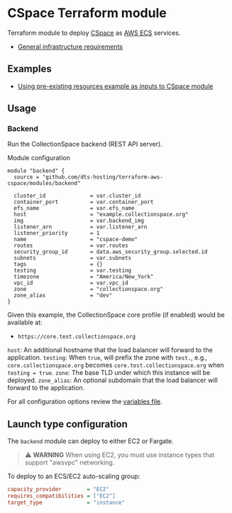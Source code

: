 # CSpace Terraform module

Terraform module to deploy [CSpace](https://cspace.lyrasis.org/) as [AWS ECS](https://aws.amazon.com/ecs/) services.

- [General infrastructure requirements](REQS.md)

## Examples

- [Using pre-existing resources example as inputs to CSpace module](examples/services)

## Usage

### Backend

Run the CollectionSpace backend (REST API server).

Module configuration

```hcl
module "backend" {
  source = "github.com/dts-hosting/terraform-aws-cspace/modules/backend"

  cluster_id              = var.cluster_id
  container_port          = var.container_port
  efs_name                = var.efs_name
  host                    = "example.collectionspace.org"
  img                     = var.backend_img
  listener_arn            = var.listener_arn
  listener_priority       = 1
  name                    = "cspace-demo"
  routes                  = var.routes
  security_group_id       = data.aws_security_group.selected.id
  subnets                 = var.subnets
  tags                    = {}
  testing                 = var.testing
  timezone                = "America/New_York"
  vpc_id                  = var.vpc_id
  zone                    = "collectionspace.org"
  zone_alias              = "dev"
}

```

Given this example, the CollectionSpace core profile (if enabled) would be available at:

- `https://core.test.collectionspace.org`

`host`: An additional hostname that the load balancer will forward to the application.
`testing`: When `true`, will prefix the zone with `test.`, e.g., `core.collectionspace.org` becomes `core.test.collectionspace.org` when `testing = true`.
`zone`: The base TLD under which this instance will be deployed.
`zone_alias`: An optional subdomain that the load balancer will forward to the application.

For all configuration options review the [variables file](modules/backend/variables.tf).

## Launch type configuration

The `backend` module can deploy to either EC2 or Fargate.

> ⚠️ **WARNING** When using EC2, you must use instance types that support "awsvpc" networking.

To deploy to an ECS/EC2 auto-scaling group:

```ini
capacity_provider        = "EC2"
requires_compatibilities = ["EC2"]
target_type              = "instance"
```
